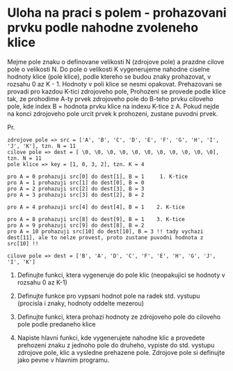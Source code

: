 # Uloha na praci s polem - prohazovani prvku podle nahodne zvoleneho klice

Mejme pole znaku o definovane velikosti N (zdrojove pole) a prazdne cilove pole o velikosti N. Do pole o velikosti K vygenerujeme nahodne ciselne
hodnoty klice (pole klice), podle ktereho se budou znaky prohazovat, v rozsahu 0 az K - 1. Hodnoty v poli klice se nesmi opakovat.
Prehazovani se provadi pro kazdou K-tici zdrojoveho pole, Prohozeni se provede podle klice tak, ze prohodime A-ty prvek zdrojoveho 
pole do B-teho prvku ciloveho pole, kde index B = hodnota prvku klice na indexu K-tice z A. Pokud nejde na konci zdrojoveho pole urcit
prvek k prohozeni, zustane puvodni prvek.

Pr. 
```
zdrojove pole => src = ['A', 'B', 'C', 'D', 'E', 'F', 'G', 'H', 'I', 'J', 'K'], tzn. N = 11
cilove pole => dest = [ \0, \0, \0, \0, \0, \0, \0, \0, \0, \0, \0], tzn. N = 11
pole klice => key = [1, 0, 3, 2], tzn. K = 4
```
```
pro A = 0 prohazuji src[0] do dest[1], B = 1     1. K-tice
pro A = 1 prohazuji src[1] do dest[0], B = 0
pro A = 2 prohazuji src[2] do dest[3], B = 3
pro A = 3 prohazuji src[3] do dest[2], B = 2

pro A = 4 prohazuji src[4] do dest[4], B = 1	2. K-tice

pro A = 8 prohazuji src[8] do dest[9], B = 1	3. K-tice
pro A = 9 prohazuji src[9] do dest[8], B = 2	
pro A = 10 prohazuji src[10] do dest[10], B = 3	!! tady vychazi dest[11], ale to nelze provest, proto zustane puvodni hodnota z src[10] !!
```
```
cilove pole => dest = ['B', 'A', 'D', 'C', 'F', 'E', 'H', 'G', 'J', 'I', 'K']
```

1) Definujte funkci, ktera vygeneruje do pole klic (neopakujici se hodnoty v rozsahu 0 az K-1)

2) Definujte funkce pro vypsani hodnot pole na radek std. vystupu (procisla i znaky, hodnoty oddelte mezerou)

3) Definujte funkci, ktera prohazi hodnoty ze zdrojoveho pole do ciloveho pole podle predaneho klice

4) Napiste hlavni funkci, kde vygenerujete nahodne klic a provedete prehozeni znaku z jednoho pole do druheho,
   vypiste do std. vystupu zdrojove pole, klic a vysledne prehazene pole. Zdrojove pole si definujte jako
   pevne v hlavnim programu.
